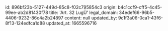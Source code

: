 id: 896bf23b-5127-449d-85c8-f02c795854c3
origin: b4c1ccf9-cff5-4c45-99ee-ab2d81430f78
title: 'Art. 32 LugÜ'
legal_domain: 34edef66-96b5-4406-9232-86c4a2b24897
content: null
updated_by: 9c1f3a06-0ca1-43f6-8f13-124edfca1d88
updated_at: 1665596716
